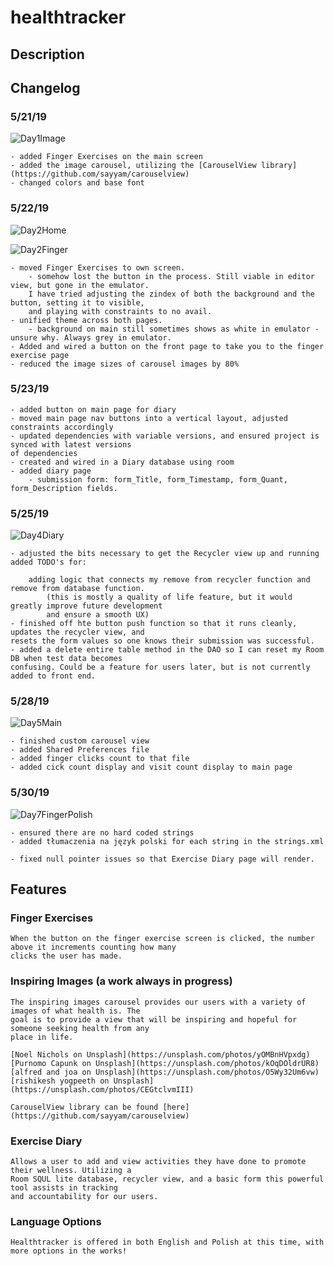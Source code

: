 # healthtracker

## Description

## Changelog

### 5/21/19

![Day1Image](./screenshots/main_day_1.png)

    - added Finger Exercises on the main screen
    - added the image carousel, utilizing the [CarouselView library](https://github.com/sayyam/carouselview)
    - changed colors and base font

### 5/22/19

![Day2Home](./screenshots/main_day_2.png)

![Day2Finger](./screenshots/finger_day_2.png)

    - moved Finger Exercises to own screen.
        - somehow lost the button in the process. Still viable in editor view, but gone in the emulator.
        I have tried adjusting the zindex of both the background and the button, setting it to visible,
        and playing with constraints to no avail.
    - unified theme across both pages.
        - background on main still sometimes shows as white in emulator - unsure why. Always grey in emulator.
    - Added and wired a button on the front page to take you to the finger exercise page
    - reduced the image sizes of carousel images by 80%

### 5/23/19 

    - added button on main page for diary 
    - moved main page nav buttons into a vertical layout, adjusted constraints accordingly 
    - updated dependencies with variable versions, and ensured project is synced with latest versions 
    of dependencies 
    - created and wired in a Diary database using room 
    - added diary page 
        - submission form: form_Title, form_Timestamp, form_Quant, form_Description fields. 

### 5/25/19 

![Day4Diary](./screenshots/diary_day_4.png)

    - adjusted the bits necessary to get the Recycler view up and running 
    added TODO's for: 
 
        adding logic that connects my remove from recycler function and remove from database function. 
            (this is mostly a quality of life feature, but it would greatly improve future development
            and ensure a smooth UX) 
    - finished off hte button push function so that it runs cleanly, updates the recycler view, and 
    resets the form values so one knows their submission was successful. 
    - added a delete entire table method in the DAO so I can reset my Room DB when test data becomes 
    confusing. Could be a feature for users later, but is not currently added to front end. 
    

### 5/28/19 
![Day5Main](./screenshots/main_day_5.png)

    - finished custom carousel view 
    - added Shared Preferences file 
    - added finger clicks count to that file 
    - added cick count display and visit count display to main page 
    
### 5/30/19 
![Day7FingerPolish](./screenshots/finger_day_7.png)
 
    - ensured there are no hard coded strings 
    - added tłumaczenia na język polski for each string in the strings.xml 
    
    - fixed null pointer issues so that Exercise Diary page will render. 
    

    
## Features

### Finger Exercises

    When the button on the finger exercise screen is clicked, the number above it increments counting how many
    clicks the user has made.

### Inspiring Images (a work always in progress)

    The inspiring images carousel provides our users with a variety of images of what health is. The
    goal is to provide a view that will be inspiring and hopeful for someone seeking health from any
    place in life.

    [Noel Nichols on Unsplash](https://unsplash.com/photos/yOMBnHVpxdg)
    [Purnomo Capunk on Unsplash](https://unsplash.com/photos/kOqDOldrUR8)
    [alfred and joa on Unsplash](https://unsplash.com/photos/O5Wy32Um6vw)
    [rishikesh yogpeeth on Unsplash](https://unsplash.com/photos/CEGtclvmIII)

    CarouselView library can be found [here](https://github.com/sayyam/carouselview)

### Exercise Diary 
    
    Allows a user to add and view activities they have done to promote their wellness. Utilizing a 
    Room SQUL lite database, recycler view, and a basic form this powerful tool assists in tracking 
    and accountability for our users. 

### Language Options 
    
    Healthtracker is offered in both English and Polish at this time, with more options in the works! 
